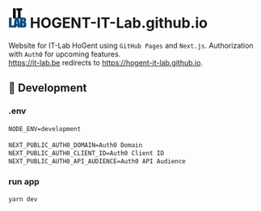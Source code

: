 # <img alt="IT Lab" src="https://raw.githubusercontent.com/HOGENT-IT-Lab/HOGENT-IT-Lab.github.io/main/public/logo.png" height="40px" > HOGENT-IT-Lab.github.io

Website for IT-Lab HoGent using `GitHub Pages` and `Next.js`. Authorization with `Auth0` for upcoming features.  
https://it-lab.be redirects to https://hogent-it-lab.github.io.

## 🔧 Development

### .env

```properties
NODE_ENV=development

NEXT_PUBLIC_AUTH0_DOMAIN=Auth0 Domain
NEXT_PUBLIC_AUTH0_CLIENT_ID=Auth0 Client ID
NEXT_PUBLIC_AUTH0_API_AUDIENCE=Auth0 API Audience
```

### run app

```bash
yarn dev
```
